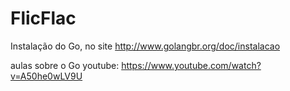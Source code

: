 # FlicFlac

Instalação do Go, no site
http://www.golangbr.org/doc/instalacao


aulas sobre o Go
youtube: https://www.youtube.com/watch?v=A50he0wLV9U
